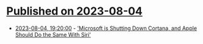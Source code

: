 # [Published on 2023-08-04](index.md)

* [2023-08-04, 19:20:00](https://apple.slashdot.org/story/23/08/04/1751237/microsoft-is-shutting-down-cortana-and-apple-should-do-the-same-with-siri?utm_source=rss1.0mainlinkanon&utm_medium=feed) - ['Microsoft is Shutting Down Cortana, and Apple Should Do the Same With Siri'](https://apple.slashdot.org/story/23/08/04/1751237/microsoft-is-shutting-down-cortana-and-apple-should-do-the-same-with-siri?utm_source=rss1.0mainlinkanon&utm_medium=feed)

